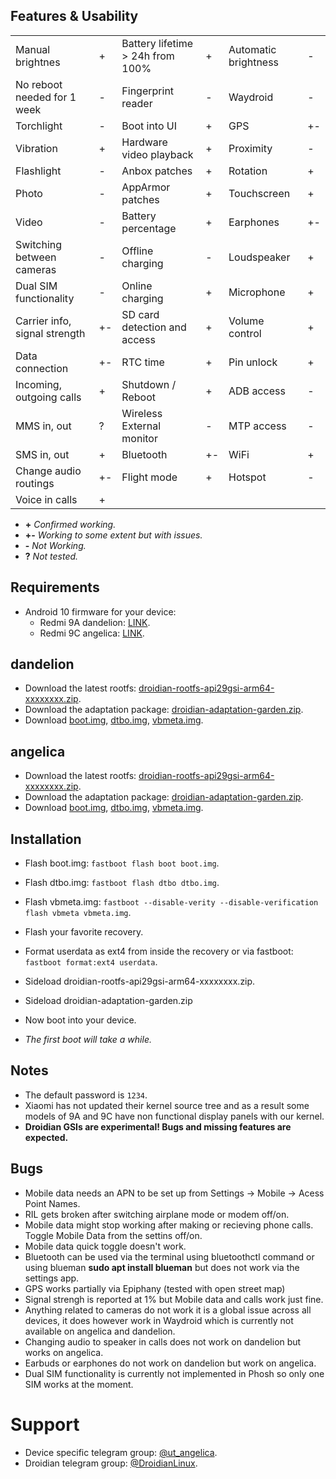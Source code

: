 ## Features & Usability

|                               	|    	|                                  	|    	|                      	|   	|
|-------------------------------	|----	|----------------------------------	|----	|----------------------	|---	|
| Manual brightnes              	|  + 	| Battery lifetime > 24h from 100% 	|  + 	| Automatic brightness  |  - 	|
| No reboot needed for 1 week      	|  - 	| Fingerprint reader  	                |  - 	| Waydroid		|  -	|
| Torchlight                    	|  - 	| Boot into UI                     	|  + 	| GPS                 	|  +- 	|
| Vibration                     	|  + 	| Hardware video playback          	|  + 	| Proximity          	|  - 	|
| Flashlight                    	|  - 	| Anbox patches                    	|  + 	| Rotation            	|  + 	|
| Photo                         	|  - 	| AppArmor patches                 	|  + 	| Touchscreen          	|  + 	|
| Video                         	|  - 	| Battery percentage               	|  + 	| Earphones           	|  +- 	|
| Switching between cameras     	|  - 	| Offline charging                 	|  - 	| Loudspeaker          	|  + 	|
| Dual SIM functionality        	|  - 	| Online charging                  	|  + 	| Microphone          	|  + 	|
| Carrier info, signal strength 	|  +- 	| SD card detection and access     	|  + 	| Volume control       	|  + 	|
| Data connection               	|  +- 	| RTC time                         	|  + 	| Pin unlock           	|  + 	|
| Incoming, outgoing calls      	|  + 	| Shutdown / Reboot                	|  + 	| ADB access          	|  - 	|
| MMS in, out                   	|  ? 	| Wireless External monitor        	|  - 	| MTP access           	|  - 	|
| SMS in, out                    	|  + 	| Bluetooth                        	|  +- 	| WiFi			|  +	|
| Change audio routings          	|  +-	| Flight mode                      	|  + 	| Hotspot		|  -	|
| Voice in calls                	|  + 	|

- **+** *Confirmed working.*
- **+-** *Working to some extent but with issues.*
- **-** *Not Working.*
- **?** *Not tested.*

## Requirements

- Android 10 firmware for your device:
  - Redmi 9A dandelion: [LINK](https://xiaomifirmwareupdater.com/archive/miui/dandelion/).
  - Redmi 9C angelica: [LINK](https://xiaomifirmwareupdater.com/archive/miui/angelica/).

## dandelion
- Download the latest rootfs:  [droidian-rootfs-api29gsi-arm64-xxxxxxxx.zip](https://github.com/droidian-images/rootfs-api29gsi-all/releases).
- Download the adaptation package: [droidian-adaptation-garden.zip](https://bardia.tech/droidian/droidian-adaptation-garden.zip).
- Download [boot.img](https://bardia.tech/droidian/boot-dandelion.img), [dtbo.img](https://bardia.tech/droidian/dtbo-dandelion.img), [vbmeta.img](https://bardia.tech/droidian/vbmeta-dandelion.img).

## angelica
- Download the latest rootfs:  [droidian-rootfs-api29gsi-arm64-xxxxxxxx.zip](https://github.com/droidian-images/rootfs-api29gsi-all/releases).
- Download the adaptation package: [droidian-adaptation-garden.zip](https://bardia.tech/droidian/droidian-adaptation-garden.zip).
- Download [boot.img](https://bardia.tech/droidian/boot-angelica.img), [dtbo.img](https://bardia.tech/droidian/dtbo-angelica.img), [vbmeta.img](https://bardia.tech/droidian/vbmeta-angelica.img).

## Installation
- Flash boot.img: `fastboot flash boot boot.img`.
- Flash dtbo.img: `fastboot flash dtbo dtbo.img`.
- Flash vbmeta.img: `fastboot --disable-verity --disable-verification flash vbmeta vbmeta.img`.
- Flash your favorite recovery.
- Format userdata as ext4 from inside the recovery or via fastboot: `fastboot format:ext4 userdata`.

- Sideload droidian-rootfs-api29gsi-arm64-xxxxxxxx.zip.
- Sideload droidian-adaptation-garden.zip
- Now boot into your device.
- *The first boot will take a while.*

## Notes
- The default password is `1234`.
- Xiaomi has not updated their kernel source tree and as a result some models of 9A and 9C have non functional display panels with our kernel.
- **Droidian GSIs are experimental! Bugs and missing features are expected.**

## Bugs
- Mobile data needs an APN to be set up from Settings -> Mobile -> Acess Point Names.
- RIL gets broken after switching airplane mode or modem off/on.
- Mobile data might stop working after making or recieving phone calls. Toggle Mobile Data from the settins off/on.
- Mobile data quick toggle doesn't work.
- Bluetooth can be used via the terminal using bluetoothctl command or using blueman **sudo apt install blueman** but does not work via the settings app.
- GPS works partially via Epiphany (tested with open street map)
- Signal strengh is reported at 1% but Mobile data and calls work just fine.
- Anything related to cameras do not work it is a global issue across all devices, it does however work in Waydroid which is currently not available on angelica and dandelion.
- Changing audio to speaker in calls does not work on dandelion but works on angelica.
- Earbuds or earphones do not work on dandelion but work on angelica.
- Dual SIM functionality is currently not implemented in Phosh so only one SIM works at the moment.

# Support
- Device specific telegram group: [@ut_angelica](https://t.me/ut_angelica).
- Droidian telegram group: [@DroidianLinux](https://t.me/DroidianLinux).
